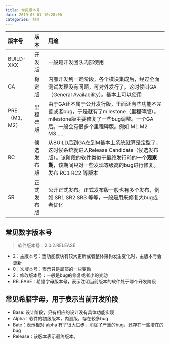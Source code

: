 ```yaml
---
title: 常见版本号
date: 2019-03-01 10:28:00
categories: 科普
---
```


|版本号|版本|用途|
|:--|:--|:--|
|BUILD-XXX|开发版|一般是开发团队内部使用|
|GA|稳定版|内部开发到一定阶段，各个模块集成后，经过全面测试发现没有问题，可对外发行了。这时候叫GA（General Availability）。基本上可以使用|
|PRE（M1, M2）|里程碑版|由于GA还不属于公开发行版，里面还有些功能不完善或者bug，于是就有了milestone（里程碑版）。milestone版主要修复了一些bug调整。一个GA后。一般会有很多个里程碑版。例如 M1 M2 M3……|
|RC|候选发布版|从BUILD后到GA在到M基本上系统就算是定型了，这时候系统就进入Release Candidate（候选发布版）。该阶段的软件类似于最终发行前的一个**观察期**，该期间只对一些发现等级高的bug进行修复。发布 RC1 RC2 等版本|
|SR|正式发布版|公开正式发布。正式发布版一般也有多个发布，例如 SR1 SR2 SR3 等等，一般是用来修复大bug或者优化|

## 常见数字版本号
> 软件版本号：2.0.2.RELEASE

- 2：主版本号：当功能模块有较大更新或者整体架构发生变化时，主版本号会更新
- 0：次版本号：表示只是局部的一些变动
- 2：修改版本号：一般是bug的修复或者小的变动
- RELEASE：希腊字母版本号，表示注明当前版本的软件处于哪个开发阶段


## 常见希腊字母，用于表示当前开发阶段

 - Base: 设计阶段，只有相应的设计没有具体功能实现
 - Alpha：软件的初级版本，内测版，存在较多bug
 - Bate：表示相对 alpha 有了很大进步，消除了严重的bug，还存在一些潜在的bug
 - Release：该版本表示最终版本。
